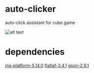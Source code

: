 # auto-clicker
auto-click assistant for cube game

![alt text](https://cdn.discordapp.com/attachments/1163117869752656015/1233404583594823700/image.png?ex=662cf908&is=662ba788&hm=6168e60356bde951096f54b74442e8ef7fc8933553e67401bd0bbf57b1c8e3ab&)

# dependencies
[jna-platform-5.14.0](https://mvnrepository.com/artifact/net.java.dev.jna/jna-platform/5.14.0)
[flatlaf-3.4.1](https://mvnrepository.com/artifact/com.formdev/flatlaf/3.4.1)
[gson-2.9.1](https://mvnrepository.com/artifact/com.google.code.gson/gson/2.9.1)
